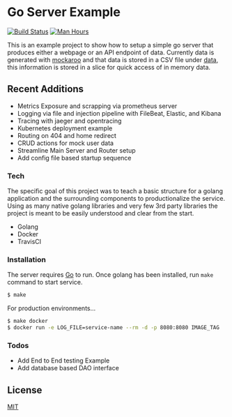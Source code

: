 # Go Server Example
[![Build Status](https://github.com/hunter32292/go-server-example/actions/workflows/build-status.yml/badge.svg)](https://github.com/hunter32292/go-server-example/actions/workflows/build-status.yml)
[![Man Hours](https://img.shields.io/endpoint?url=https%3A%2F%2Fmh.jessemillar.com%2Fhours%3Frepo%3Dhttps%3A%2F%2Fgithub.com%2Fhunter32292%2Fgo-server-example.git)](https://jessemillar.com/r/man-hours)

This is an example project to show how to setup a simple go server that produces either a webpage or an API endpoint of data. Currently data is generated with [mockaroo](https://www.mockaroo.com/) and that data is stored in a CSV file under [data](./data), this information is stored in a slice for quick access of in memory data.

## Recent Additions

-  Metrics Exposure and scrapping via prometheus server
-  Logging via file and injection pipeline with FileBeat, Elastic, and Kibana
-  Tracing with jaeger and opentracing
-  Kubernetes deployment example
-  Routing on 404 and home redirect
-  CRUD actions for mock user data
-  Streamline Main Server and Router setup
-  Add config file based startup sequence

### Tech

The specific goal of this project was to teach a basic structure for a golang application and the surrounding components to productionalize the service. Using as many native golang libraries and very few 3rd party libraries the project is meant to be easily understood and clear from the start.

* Golang
* Docker
* TravisCI

### Installation

The server requires [Go](https://golang.org/) to run.
Once golang has been installed, run `make` command to start service.

```sh
$ make
```

For production environments...

```sh
$ make docker
$ docker run -e LOG_FILE=service-name --rm -d -p 8080:8080 IMAGE_TAG
```


### Todos

 - Add End to End testing Example
 - Add database based DAO interface


License
----

[MIT](LICENSE)
